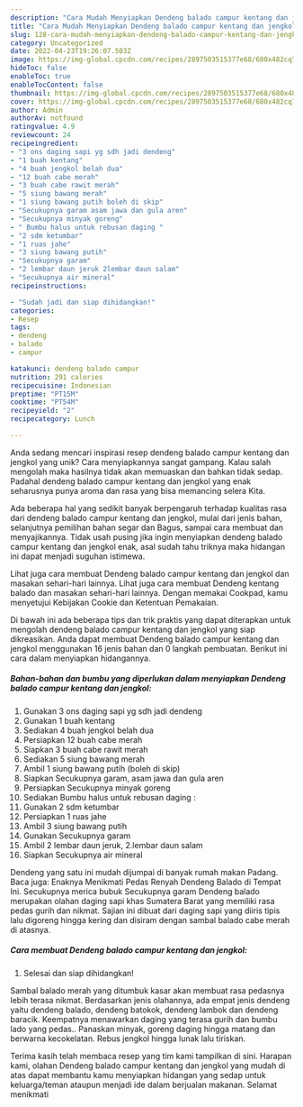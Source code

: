 ```yaml
---
description: "Cara Mudah Menyiapkan Dendeng balado campur kentang dan jengkol yang Enak"
title: "Cara Mudah Menyiapkan Dendeng balado campur kentang dan jengkol yang Enak"
slug: 128-cara-mudah-menyiapkan-dendeng-balado-campur-kentang-dan-jengkol-yang-enak
category: Uncategorized
date: 2022-04-23T19:26:07.503Z
image: https://img-global.cpcdn.com/recipes/2897503515377e68/680x482cq70/dendeng-balado-campur-kentang-dan-jengkol-foto-resep-utama.jpg
hideToc: false
enableToc: true
enableTocContent: false
thumbnail: https://img-global.cpcdn.com/recipes/2897503515377e68/680x482cq70/dendeng-balado-campur-kentang-dan-jengkol-foto-resep-utama.jpg
cover: https://img-global.cpcdn.com/recipes/2897503515377e68/680x482cq70/dendeng-balado-campur-kentang-dan-jengkol-foto-resep-utama.jpg
author: Admin
authorAv: notfound
ratingvalue: 4.9
reviewcount: 24
recipeingredient:
- "3 ons daging sapi yg sdh jadi dendeng"
- "1 buah kentang"
- "4 buah jengkol belah dua"
- "12 buah cabe merah"
- "3 buah cabe rawit merah"
- "5 siung bawang merah"
- "1 siung bawang putih boleh di skip"
- "Secukupnya garam asam jawa dan gula aren"
- "Secukupnya minyak goreng"
- " Bumbu halus untuk rebusan daging "
- "2 sdm ketumbar"
- "1 ruas jahe"
- "3 siung bawang putih"
- "Secukupnya garam"
- "2 lembar daun jeruk 2lembar daun salam"
- "Secukupnya air mineral"
recipeinstructions:

- "Sudah jadi dan siap dihidangkan!"
categories:
- Resep
tags:
- dendeng
- balado
- campur

katakunci: dendeng balado campur 
nutrition: 291 calories
recipecuisine: Indonesian
preptime: "PT15M"
cooktime: "PT54M"
recipeyield: "2"
recipecategory: Lunch

---
```





Anda sedang mencari inspirasi resep dendeng balado campur kentang dan jengkol yang unik? Cara menyiapkannya sangat gampang. Kalau salah mengolah maka hasilnya tidak akan memuaskan dan bahkan tidak sedap. Padahal dendeng balado campur kentang dan jengkol yang enak seharusnya punya aroma dan rasa yang bisa memancing selera Kita.





Ada beberapa hal yang sedikit banyak berpengaruh terhadap kualitas rasa dari dendeng balado campur kentang dan jengkol, mulai dari jenis bahan, selanjutnya pemilihan bahan segar dan Bagus, sampai cara membuat dan menyajikannya. Tidak usah pusing jika ingin menyiapkan dendeng balado campur kentang dan jengkol enak,      asal sudah tahu triknya maka hidangan ini dapat menjadi suguhan istimewa.














Lihat juga cara membuat Dendeng balado campur kentang dan jengkol dan masakan sehari-hari lainnya. Lihat juga cara membuat Dendeng kentang balado dan masakan sehari-hari lainnya. Dengan memakai Cookpad, kamu menyetujui Kebijakan Cookie dan Ketentuan Pemakaian.






Di bawah ini ada beberapa tips dan trik praktis yang dapat diterapkan untuk mengolah dendeng balado campur kentang dan jengkol yang siap dikreasikan. Anda dapat membuat Dendeng balado campur kentang dan jengkol menggunakan 16 jenis bahan dan 0 langkah pembuatan. Berikut ini cara dalam menyiapkan hidangannya.

<!--inarticleads1-->

##### Bahan-bahan dan bumbu yang diperlukan dalam menyiapkan Dendeng balado campur kentang dan jengkol:

1. Gunakan 3 ons daging sapi yg sdh jadi dendeng
1. Gunakan 1 buah kentang
1. Sediakan 4 buah jengkol belah dua
1. Persiapkan 12 buah cabe merah
1. Siapkan 3 buah cabe rawit merah
1. Sediakan 5 siung bawang merah
1. Ambil 1 siung bawang putih (boleh di skip)
1. Siapkan Secukupnya garam, asam jawa dan gula aren
1. Persiapkan Secukupnya minyak goreng
1. Sediakan  Bumbu halus untuk rebusan daging :
1. Gunakan 2 sdm ketumbar
1. Persiapkan 1 ruas jahe
1. Ambil 3 siung bawang putih
1. Gunakan Secukupnya garam
1. Ambil 2 lembar daun jeruk, 2.lembar daun salam
1. Siapkan Secukupnya air mineral


Dendeng yang satu ini mudah dijumpai di banyak rumah makan Padang. Baca juga: Enaknya Menikmati Pedas Renyah Dendeng Balado di Tempat Ini. Secukupnya merica bubuk Secukupnya garam Dendeng balado merupakan olahan daging sapi khas Sumatera Barat yang memiliki rasa pedas gurih dan nikmat. Sajian ini dibuat dari daging sapi yang diiris tipis lalu digoreng hingga kering dan disiram dengan sambal balado cabe merah di atasnya. 

<!--inarticleads2-->

##### Cara membuat Dendeng balado campur kentang dan jengkol:


1. Selesai dan siap dihidangkan!

Sambal balado merah yang ditumbuk kasar akan membuat rasa pedasnya lebih terasa nikmat. Berdasarkan jenis olahannya, ada empat jenis dendeng yaitu dendeng balado, dendeng batokok, dendeng lambok dan dendeng baracik. Keempatnya menawarkan daging yang terasa gurih dan bumbu lado yang pedas.. Panaskan minyak, goreng daging hingga matang dan berwarna kecokelatan. Rebus jengkol hingga lunak lalu tiriskan. 

Terima kasih telah membaca resep yang tim kami tampilkan di sini. Harapan kami, olahan Dendeng balado campur kentang dan jengkol yang mudah di atas dapat membantu kamu menyiapkan hidangan yang sedap untuk keluarga/teman ataupun menjadi ide dalam berjualan makanan. Selamat menikmati
